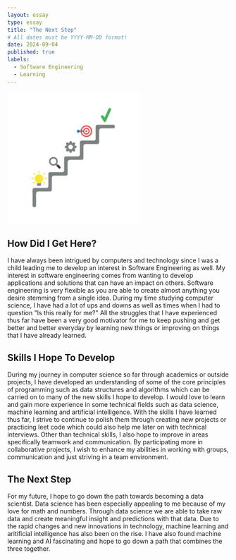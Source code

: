 ```yaml
---
layout: essay
type: essay
title: "The Next Step"
# All dates must be YYYY-MM-DD format!
date: 2024-09-04
published: true
labels:
  - Software Engineering
  - Learning
---
```


<img width="300px" class="rounded float-start pe-4" src="../img/nextstep.jpg">

## How Did I Get Here?

I have always been intrigued by computers and technology since I was a child leading me to develop an interest in Software Engineering as well. My interest in software engineering comes from wanting to develop applications and solutions that can have an impact on others. Software engineering is very flexible as you are able to create almost anything you desire stemming from a single idea. During my time studying computer science, I have had a lot of ups and downs as well as times when I had to question "Is this really for me?" All the struggles that I have experienced thus far have been a very good motivator for me to keep pushing and get better and better everyday by learning new things or improving on things that I have already learned. 

## Skills I Hope To Develop 

During my journey in computer science so far through academics or outside projects, I have developed an understanding of some of the core principles of programming such as data structures and algorithms which can be carried on to many of the new skills I hope to develop. I would love to learn and gain more experience in some technical fields such as data science, machine learning and artificial intelligence. 
With the skills I have learned thus far, I strive to continue to polish them through creating new projects or practicing leet code which could also help me later on with technical interviews. Other than technical skills, I also hope to improve in areas specifically teamwork and communication. By participating more in collaborative projects, I wish to enhance my abilities in working with groups, communication and just striving in a team environment. 


## The Next Step

For my future, I hope to go down the path towards becoming a data scientist. Data science has been especially appealing to me because of my love for math and numbers. Through data science we are able to take raw data and create meaningful insight and predictions with that data. Due to the rapid changes and new innovations in technology, machine learning and aritificial intelligence has also been on the rise. I have also found machine learning and AI fascinating and hope to go down a path that combines the three together. 



